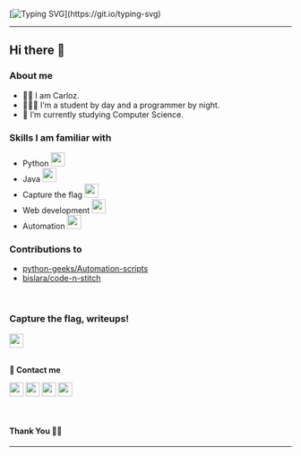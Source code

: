 [![Typing SVG](https://readme-typing-svg.herokuapp.com?size=24&width=600&lines=Welcome+To+Carloz's+GitHub+Profile!)](https://git.io/typing-svg)
***********************************
## Hi there 👋

### About me
- 👦🏻 I am Carloz.
- 👨🏻‍💻 I’m a student by day and a programmer by night.
- 🌱 I’m currently studying Computer Science.

### Skills I am familiar with
- Python  <img src="https://cdn.worldvectorlogo.com/logos/python-5.svg" height="25"/>  
- Java  <img src="https://cdn.worldvectorlogo.com/logos/java-14.svg" height="25"/>  
- Capture the flag  <img src="https://cdn.worldvectorlogo.com/logos/tic-computer.svg" height="25"/>
- Web development  <img src="https://cdn.worldvectorlogo.com/logos/django.svg" height="25"/>  
- Automation <img src="https://img.icons8.com/nolan/2x/settings.png" height="25"/>


### Contributions to
- [python-geeks/Automation-scripts](https://github.com/python-geeks/Automation-scripts)
- [bislara/code-n-stitch](https://github.com/bislara/code-n-stitch)

<br/> 

### Capture the flag, writeups! 


<a href="https://atmosfearctf.blogspot.com/" target="_blank"><img height="25" src="https://cdn.worldvectorlogo.com/logos/blogger-1.svg"></a>  
<br/>

**💬 Contact me**

<p>
<a href="https://github.com/itscarloz" target="_blank"><img height="25" src="https://cdn.worldvectorlogo.com/logos/github-icon.svg"></a>  
<a href="https://twitter.com/whydoyoucare002" target="_blank"><img height="25" src="https://www.vectorlogo.zone/logos/twitter/twitter-icon.svg"></a>     
<a href="mailto:m4dummies@gmail.com" target="_blank"><img height="25" src="https://www.vectorlogo.zone/logos/gmail/gmail-icon.svg"></a>
<a href="https://www.reddit.com/user/iamnotkidding_" target="_blank"><img height="25" src="https://cdn.worldvectorlogo.com/logos/reddit-2.svg"></a>
</p>
<br/>

#### Thank You 🙏🏼 <br/>

***********************************

